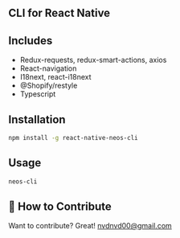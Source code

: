 ## CLI for React Native

## Includes

- Redux-requests, redux-smart-actions, axios
- React-navigation
- I18next, react-i18next
- @Shopify/restyle
- Typescript

## Installation

```sh
npm install -g react-native-neos-cli
```

## Usage

```sh
neos-cli

```

## 👏 How to Contribute

Want to contribute? Great!
nvdnvd00@gmail.com
